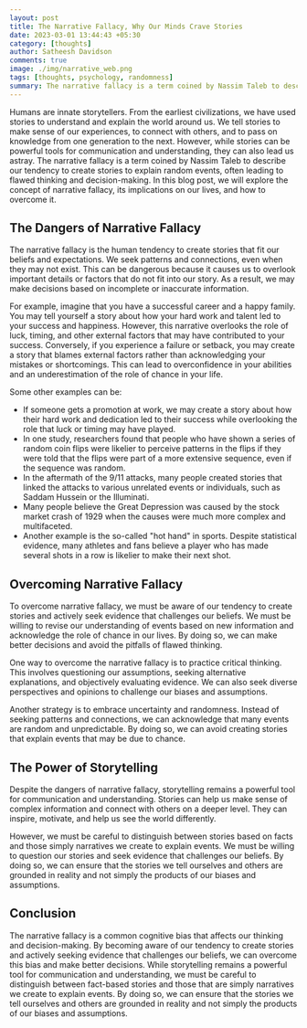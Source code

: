 ```yaml
---
layout: post
title: The Narrative Fallacy, Why Our Minds Crave Stories
date: 2023-03-01 13:44:43 +05:30
category: [thoughts] 
author: Satheesh Davidson
comments: true
image: ./img/narrative_web.png
tags: [thoughts, psychology, randomness]
summary: The narrative fallacy is a term coined by Nassim Taleb to describe our tendency to create stories to explain random events, often leading to flawed thinking and decision-making.
---
```


Humans are innate storytellers. From the earliest civilizations, we have used stories to understand and explain the world around us. We tell stories to make sense of our experiences, to connect with others, and to pass on knowledge from one generation to the next. However, while stories can be powerful tools for communication and understanding, they can also lead us astray. The narrative fallacy is a term coined by Nassim Taleb to describe our tendency to create stories to explain random events, often leading to flawed thinking and decision-making. In this blog post, we will explore the concept of narrative fallacy, its implications on our lives, and how to overcome it.

## The Dangers of Narrative Fallacy

The narrative fallacy is the human tendency to create stories that fit our beliefs and expectations. We seek patterns and connections, even when they may not exist. This can be dangerous because it causes us to overlook important details or factors that do not fit into our story. As a result, we may make decisions based on incomplete or inaccurate information.

For example, imagine that you have a successful career and a happy family. You may tell yourself a story about how your hard work and talent led to your success and happiness. However, this narrative overlooks the role of luck, timing, and other external factors that may have contributed to your success. Conversely, if you experience a failure or setback, you may create a story that blames external factors rather than acknowledging your mistakes or shortcomings. This can lead to overconfidence in your abilities and an underestimation of the role of chance in your life.

Some other examples can be:

- If someone gets a promotion at work, we may create a story about how their hard work and dedication led to their success while overlooking the role that luck or timing may have played.
- In one study, researchers found that people who have shown a series of random coin flips were likelier to perceive patterns in the flips if they were told that the flips were part of a more extensive sequence, even if the sequence was random.
- In the aftermath of the 9/11 attacks, many people created stories that linked the attacks to various unrelated events or individuals, such as Saddam Hussein or the Illuminati.
- Many people believe the Great Depression was caused by the stock market crash of 1929 when the causes were much more complex and multifaceted.
- Another example is the so-called "hot hand" in sports. Despite statistical evidence, many athletes and fans believe a player who has made several shots in a row is likelier to make their next shot.

## Overcoming Narrative Fallacy

To overcome narrative fallacy, we must be aware of our tendency to create stories and actively seek evidence that challenges our beliefs. We must be willing to revise our understanding of events based on new information and acknowledge the role of chance in our lives. By doing so, we can make better decisions and avoid the pitfalls of flawed thinking.

One way to overcome the narrative fallacy is to practice critical thinking. This involves questioning our assumptions, seeking alternative explanations, and objectively evaluating evidence. We can also seek diverse perspectives and opinions to challenge our biases and assumptions.

Another strategy is to embrace uncertainty and randomness. Instead of seeking patterns and connections, we can acknowledge that many events are random and unpredictable. By doing so, we can avoid creating stories that explain events that may be due to chance.

## The Power of Storytelling

Despite the dangers of narrative fallacy, storytelling remains a powerful tool for communication and understanding. Stories can help us make sense of complex information and connect with others on a deeper level. They can inspire, motivate, and help us see the world differently.

However, we must be careful to distinguish between stories based on facts and those simply narratives we create to explain events. We must be willing to question our stories and seek evidence that challenges our beliefs. By doing so, we can ensure that the stories we tell ourselves and others are grounded in reality and not simply the products of our biases and assumptions.

## Conclusion

The narrative fallacy is a common cognitive bias that affects our thinking and decision-making. By becoming aware of our tendency to create stories and actively seeking evidence that challenges our beliefs, we can overcome this bias and make better decisions. While storytelling remains a powerful tool for communication and understanding, we must be careful to distinguish between fact-based stories and those that are simply narratives we create to explain events. By doing so, we can ensure that the stories we tell ourselves and others are grounded in reality and not simply the products of our biases and assumptions.

